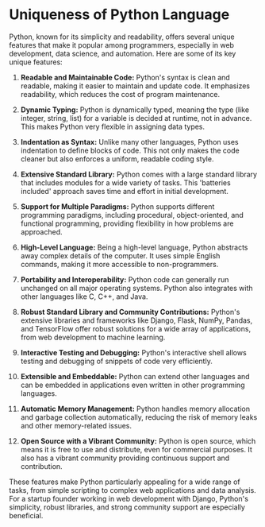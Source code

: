 # Uniqueness of Python Language

Python, known for its simplicity and readability, offers several unique features that make it popular among programmers, especially in web development, data science, and automation. Here are some of its key unique features:

1. **Readable and Maintainable Code:** Python's syntax is clean and readable, making it easier to maintain and update code. It emphasizes readability, which reduces the cost of program maintenance.

2. **Dynamic Typing:** Python is dynamically typed, meaning the type (like integer, string, list) for a variable is decided at runtime, not in advance. This makes Python very flexible in assigning data types.

3. **Indentation as Syntax:** Unlike many other languages, Python uses indentation to define blocks of code. This not only makes the code cleaner but also enforces a uniform, readable coding style.

4. **Extensive Standard Library:** Python comes with a large standard library that includes modules for a wide variety of tasks. This 'batteries included' approach saves time and effort in initial development.

5. **Support for Multiple Paradigms:** Python supports different programming paradigms, including procedural, object-oriented, and functional programming, providing flexibility in how problems are approached.

6. **High-Level Language:** Being a high-level language, Python abstracts away complex details of the computer. It uses simple English commands, making it more accessible to non-programmers.

7. **Portability and Interoperability:** Python code can generally run unchanged on all major operating systems. Python also integrates with other languages like C, C++, and Java.

8. **Robust Standard Library and Community Contributions:** Python's extensive libraries and frameworks like Django, Flask, NumPy, Pandas, and TensorFlow offer robust solutions for a wide array of applications, from web development to machine learning.

9. **Interactive Testing and Debugging:** Python's interactive shell allows testing and debugging of snippets of code very efficiently.

10. **Extensible and Embeddable:** Python can extend other languages and can be embedded in applications even written in other programming languages. 

11. **Automatic Memory Management:** Python handles memory allocation and garbage collection automatically, reducing the risk of memory leaks and other memory-related issues.

12. **Open Source with a Vibrant Community:** Python is open source, which means it is free to use and distribute, even for commercial purposes. It also has a vibrant community providing continuous support and contribution.

These features make Python particularly appealing for a wide range of tasks, from simple scripting to complex web applications and data analysis. For a startup founder working in web development with Django, Python's simplicity, robust libraries, and strong community support are especially beneficial.
